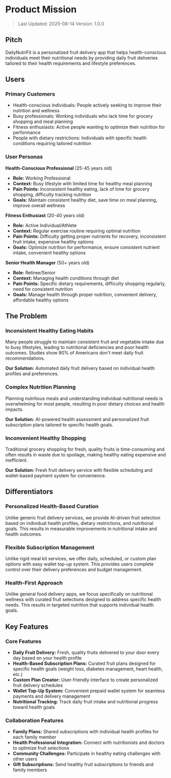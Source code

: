 # Product Mission

> Last Updated: 2025-08-14
> Version: 1.0.0

## Pitch

DailyNutriFit is a personalized fruit delivery app that helps health-conscious individuals meet their nutritional needs by providing daily fruit deliveries tailored to their health requirements and lifestyle preferences.

## Users

### Primary Customers

- Health-conscious individuals: People actively seeking to improve their nutrition and wellness
- Busy professionals: Working individuals who lack time for grocery shopping and meal planning
- Fitness enthusiasts: Active people wanting to optimize their nutrition for performance
- People with dietary restrictions: Individuals with specific health conditions requiring tailored nutrition

### User Personas

**Health-Conscious Professional** (25-45 years old)
- **Role:** Working Professional
- **Context:** Busy lifestyle with limited time for healthy meal planning
- **Pain Points:** Inconsistent healthy eating, lack of time for grocery shopping, difficulty tracking nutrition
- **Goals:** Maintain consistent healthy diet, save time on meal planning, improve overall wellness

**Fitness Enthusiast** (20-40 years old)
- **Role:** Active Individual/Athlete
- **Context:** Regular exercise routine requiring optimal nutrition
- **Pain Points:** Difficulty getting proper nutrients for recovery, inconsistent fruit intake, expensive healthy options
- **Goals:** Optimize nutrition for performance, ensure consistent nutrient intake, convenient healthy options

**Senior Health Manager** (50+ years old)
- **Role:** Retiree/Senior
- **Context:** Managing health conditions through diet
- **Pain Points:** Specific dietary requirements, difficulty shopping regularly, need for consistent nutrition
- **Goals:** Manage health through proper nutrition, convenient delivery, affordable healthy options

## The Problem

### Inconsistent Healthy Eating Habits

Many people struggle to maintain consistent fruit and vegetable intake due to busy lifestyles, leading to nutritional deficiencies and poor health outcomes. Studies show 90% of Americans don't meet daily fruit recommendations.

**Our Solution:** Automated daily fruit delivery based on individual health profiles and preferences.

### Complex Nutrition Planning

Planning nutritious meals and understanding individual nutritional needs is overwhelming for most people, resulting in poor dietary choices and health impacts.

**Our Solution:** AI-powered health assessment and personalized fruit subscription plans tailored to specific health goals.

### Inconvenient Healthy Shopping

Traditional grocery shopping for fresh, quality fruits is time-consuming and often results in waste due to spoilage, making healthy eating expensive and inefficient.

**Our Solution:** Fresh fruit delivery service with flexible scheduling and wallet-based payment system for convenience.

## Differentiators

### Personalized Health-Based Curation

Unlike generic fruit delivery services, we provide AI-driven fruit selection based on individual health profiles, dietary restrictions, and nutritional goals. This results in measurable improvements in nutritional intake and health outcomes.

### Flexible Subscription Management

Unlike rigid meal kit services, we offer daily, scheduled, or custom plan options with easy wallet top-up system. This provides users complete control over their delivery preferences and budget management.

### Health-First Approach

Unlike general food delivery apps, we focus specifically on nutritional wellness with curated fruit selections designed to address specific health needs. This results in targeted nutrition that supports individual health goals.

## Key Features

### Core Features

- **Daily Fruit Delivery:** Fresh, quality fruits delivered to your door every day based on your health profile
- **Health-Based Subscription Plans:** Curated fruit plans designed for specific health goals (weight loss, diabetes management, heart health, etc.)
- **Custom Plan Creator:** User-friendly interface to create personalized fruit delivery schedules
- **Wallet Top-Up System:** Convenient prepaid wallet system for seamless payments and delivery management
- **Nutritional Tracking:** Track daily fruit intake and nutritional progress toward health goals

### Collaboration Features

- **Family Plans:** Shared subscriptions with individual health profiles for each family member
- **Health Professional Integration:** Connect with nutritionists and doctors to optimize fruit selections
- **Community Challenges:** Participate in healthy eating challenges with other users
- **Gift Subscriptions:** Send healthy fruit subscriptions to friends and family members